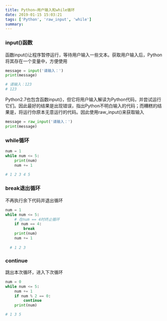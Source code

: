 ```yaml
---
title: Python—用户输入和while循环
date: 2019-01-15 15:03:21
tags: ['Python', 'raw_input', 'while']
summary:
---
```

### input()函数
函数input()让程序暂停运行，等待用户输入一些文本。获取用户输入后，Python将其存在一个变量中，方便使用
```python
message = input('请输入：')
print(message) 

# 请输入：123
# 123
```

Python2.7也包含函数input()，但它将用户输入解读为Python代码，并尝试运行它们。因此最好的结果是出现错误，指出Python不明白输入的代码；而糟糕的结果是，将运行你原本无意运行的代码。因此使用raw_input()来获取输入
```python
message = raw_input('请输入：')
print(message) 
```

### while循环
```python
num = 1
while num <= 5:
    print(num)
    num += 1

# 1 2 3 4 5
```

### break退出循环
不再执行余下代码并退出循环
```python
num = 1
while num <= 5:
  	# 在num == 4时终止循环
    if num == 4:
        break
    print(num)
    num += 1
  
  # 1 2 3
```

### continue
跳出本次循环，进入下次循环
```python
num = 0
while num <= 5:
    num += 1
    if num % 2 == 0:
        continue
    print(num)

# 1 3 5
```